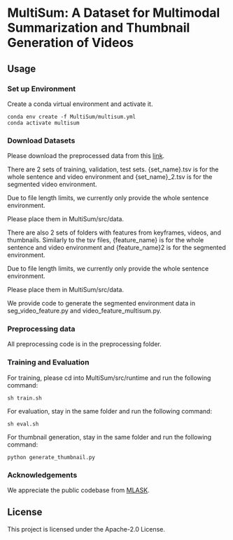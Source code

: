 # MultiSum: A Dataset for Multimodal Summarization and Thumbnail Generation of Videos

## Usage

### Set up Environment

Create a conda virtual environment and activate it.

```
conda env create -f MultiSum/multisum.yml
conda activate multisum
```

### Download Datasets

Please download the preprocessed data from this [link](https://drive.google.com/drive/folders/).

There are 2 sets of training, validation, test sets.
{set_name}.tsv is for the whole sentence and video environment and {set_name}_2.tsv is for the segmented video environment.

Due to file length limits, we currently only provide the whole sentence environment.

Please place them in MultiSum/src/data.

There are also 2 sets of folders with features from keyframes, videos, and thumbnails.
Similarly to the tsv files, {feature_name} is for the whole sentence and video environment and {feature_name}2 is for the segmented environment.

Due to file length limits, we currently only provide the whole sentence environment.

Please place them in MultiSum/src/data.

We provide code to generate the segmented environment data in seg_video_feature.py and video_feature_multisum.py.



### Preprocessing data

All preprocessing code is in the preprocessing folder.

### Training and Evaluation

For training, please cd into MultiSum/src/runtime and run the following command:

```
sh train.sh
```

For evaluation, stay in the same folder and run the following command:

```
sh eval.sh
```

For thumbnail generation, stay in the same folder and run the following command:

```
python generate_thumbnail.py
```


### Acknowledgements

We appreciate the public codebase from [MLASK](https://github.com/ufal/MLASK).

## License

This project is licensed under the Apache-2.0 License.
